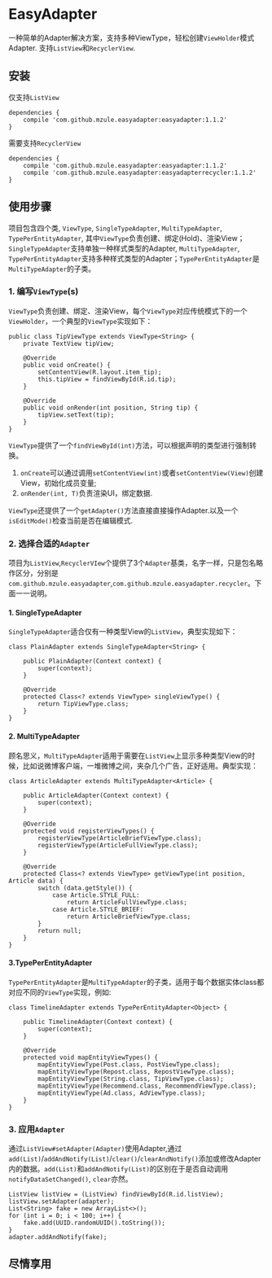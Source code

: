 # EasyAdapter

一种简单的Adapter解决方案，支持多种ViewType，轻松创建`ViewHolder`模式Adapter. 支持`ListView`和`RecyclerView`.

## 安装
仅支持`ListView`

```
dependencies {
    compile 'com.github.mzule.easyadapter:easyadapter:1.1.2'
}
```
需要支持`RecyclerView`
```
dependencies {
    compile 'com.github.mzule.easyadapter:easyadapter:1.1.2'
    compile 'com.github.mzule.easyadapter:easyadapterrecycler:1.1.2'
}
```


## 使用步骤

项目包含四个类, `ViewType`, `SingleTypeAdapter`, `MultiTypeAdapter`, `TypePerEntityAdapter`, 其中`ViewType`负责创建、绑定(Hold)、渲染View；`SingleTypeAdapter`支持单独一种样式类型的Adapter, `MultiTypeAdapter`, `TypePerEntityAdapter`支持多种样式类型的Adapter；`TypePerEntityAdapter`是`MultiTypeAdapter`的子类。

### 1. 编写`ViewType`(s)

`ViewType`负责创建、绑定、渲染View，每个`ViewType`对应传统模式下的一个`ViewHolder`，一个典型的`ViewType`实现如下：

```
public class TipViewType extends ViewType<String> {
    private TextView tipView;

    @Override
    public void onCreate() {
        setContentView(R.layout.item_tip);
        this.tipView = findViewById(R.id.tip);
    }

    @Override
    public void onRender(int position, String tip) {
        tipView.setText(tip);
    }
}
```
`ViewType`提供了一个`findViewById(int)`方法，可以根据声明的类型进行强制转换。

1. `onCreate`可以通过调用`setContentView(int)`或者`setContentView(View)`创建View，初始化成员变量;
2. `onRender(int, T)`负责渲染UI，绑定数据.

`ViewType`还提供了一个`getAdapter()`方法直接直接操作Adapter.以及一个`isEditMode()`检查当前是否在编辑模式.

### 2. 选择合适的`Adapter`

项目为`ListView`,`RecyclerVIew`个提供了3个`Adapter`基类，名字一样，只是包名略作区分，分别是`com.github.mzule.easyadapter`,`com.github.mzule.easyadapter.recycler`。下面一一说明。

#### 1. SingleTypeAdapter

`SingleTypeAdapter`适合仅有一种类型View的`ListView`，典型实现如下：

```
class PlainAdapter extends SingleTypeAdapter<String> {

    public PlainAdapter(Context context) {
        super(context);
    }

    @Override
    protected Class<? extends ViewType> singleViewType() {
        return TipViewType.class;
    }
}
```

#### 2. MultiTypeAdapter

顾名思义，`MultiTypeAdapter`适用于需要在`ListView`上显示多种类型View的时候，比如说微博客户端，一堆微博之间，夹杂几个广告，正好适用。典型实现：

```
class ArticleAdapter extends MultiTypeAdapter<Article> {

    public ArticleAdapter(Context context) {
        super(context);
    }

    @Override
    protected void registerViewTypes() {
        registerViewType(ArticleBriefViewType.class);
        registerViewType(ArticleFullViewType.class);
    }

    @Override
    protected Class<? extends ViewType> getViewType(int position, Article data) {
        switch (data.getStyle()) {
            case Article.STYLE_FULL:
                return ArticleFullViewType.class;
            case Article.STYLE_BRIEF:
                return ArticleBriefViewType.class;
        }
        return null;
    }
}
```

#### 3.TypePerEntityAdapter

`TypePerEntityAdapter`是`MultiTypeAdapter`的子类，适用于每个数据实体class都对应不同的`ViewType`实现，例如:

```
class TimelineAdapter extends TypePerEntityAdapter<Object> {

    public TimelineAdapter(Context context) {
        super(context);
    }

    @Override
    protected void mapEntityViewTypes() {
        mapEntityViewType(Post.class, PostViewType.class);
        mapEntityViewType(Repost.class, RepostViewType.class);
        mapEntityViewType(String.class, TipViewType.class);
        mapEntityViewType(Recommend.class, RecommendViewType.class);
        mapEntityViewType(Ad.class, AdViewType.class);
    }
}
```

### 3. 应用`Adapter`
通过`ListView#setAdapter(Adapter)`使用Adapter,通过`add(List)`/`addAndNotify(List)`/`clear()`/`clearAndNotify()`添加或修改Adapter内的数据。`add(List)`和`addAndNotify(List)`的区别在于是否自动调用`notifyDataSetChanged()`, `clear`亦然。

```
ListView listView = (ListView) findViewById(R.id.listView);
listView.setAdapter(adapter);
List<String> fake = new ArrayList<>();
for (int i = 0; i < 100; i++) {
    fake.add(UUID.randomUUID().toString());
}
adapter.addAndNotify(fake);
```

## 尽情享用
